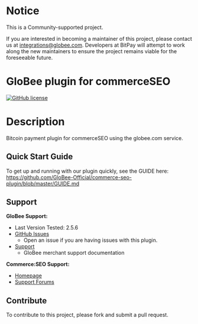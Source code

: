 # Notice

This is a Community-supported project.

If you are interested in becoming a maintainer of this project, please contact us at integrations@globee.com. Developers at BitPay will attempt to work along the new maintainers to ensure the project remains viable for the foreseeable future.

# GloBee plugin for commerceSEO

[![GitHub license](https://img.shields.io/badge/license-MIT-blue.svg?style=flat-square)](https://raw.githubusercontent.com/GloBee-Official/commerce-seo-plugin/master/LICENSE.txt)

# Description

Bitcoin payment plugin for commerceSEO using the globee.com service.


## Quick Start Guide

To get up and running with our plugin quickly, see the GUIDE here: https://github.com/GloBee-Official/commerce-seo-plugin/blob/master/GUIDE.md


## Support

**GloBee Support:**

* Last Version Tested: 2.5.6
* [GitHub Issues](https://github.com/GloBee-Official/commerce-seo-plugin/issues)
  * Open an issue if you are having issues with this plugin.
* [Support](https://help.globee.com)
  * GloBee merchant support documentation

**Commerce:SEO Support:**

* [Homepage](http://www.commerce-seo.de)
* [Support Forums](http://www.commerce-seo.de/support/)

## Contribute

To contribute to this project, please fork and submit a pull request.